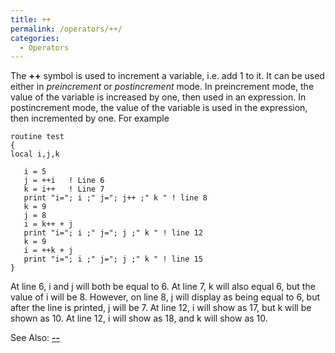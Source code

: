 ```yaml
---
title: ++
permalink: /operators/++/
categories:
  - Operators
---
```


The **++** symbol is used to increment a variable, i.e. add 1 to it. It
can be used either in *preincrement* or *postincrement* mode. In
preincrement mode, the value of the variable is increased by one, then
used in an expression. In postincrement mode, the value of the variable
is used in the expression, then incremented by one. For example

    routine test
    {
    local i,j,k

       i = 5
       j = ++i   ! Line 6
       k = i++   ! Line 7
       print "i="; i ;" j="; j++ ;" k " ! line 8
       k = 9
       j = 8
       i = k++ + j
       print "i="; i ;" j="; j ;" k " ! line 12
       k = 9
       i = ++k + j
       print "i="; i ;" j="; j ;" k " ! line 15
    }

At line 6, i and j will both be equal to 6. At line 7, k will also equal
6, but the value of i will be 8. However, on line 8,
j will display as being equal to 6, but after the line is printed, j
will be 7. At line 12, i will show as 17, but k will be shown as 10. At
line 12, i will show as 18, and k will show as 10.

See Also: **[\-\-](operators/--/)**